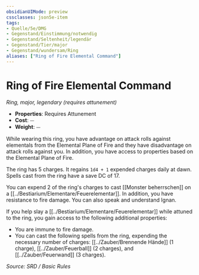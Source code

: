 ```yaml
---
obsidianUIMode: preview
cssclasses: json5e-item
tags:
- Quelle/5e/DMG
- Gegenstand/Einstimmung/notwendig
- Gegenstand/Seltenheit/legendär
- Gegenstand/Tier/major
- Gegenstand/wundersam/Ring
aliases: ["Ring of Fire Elemental Command"]
---
```

# Ring of Fire Elemental Command
*Ring, major, legendary (requires attunement)*  

- **Properties**: Requires Attunement
- **Cost**: ⏤
- **Weight**: ⏤

While wearing this ring, you have advantage on attack rolls against elementals from the Elemental Plane of Fire and they have disadvantage on attack rolls against you. In addition, you have access to properties based on the Elemental Plane of Fire.

The ring has 5 charges. It regains `1d4 + 1` expended charges daily at dawn. Spells cast from the ring have a save DC of 17.

You can expend 2 of the ring's charges to cast [[Monster beherrschen]] on a [[../Bestiarium/Elementare/Feuerelementar]]. In addition, you have resistance to fire damage. You can also speak and understand Ignan.

If you help slay a [[../Bestiarium/Elementare/Feuerelementar]] while attuned to the ring, you gain access to the following additional properties:

- You are immune to fire damage.  
- You can cast the following spells from the ring, expending the necessary number of charges: [[../Zauber/Brennende Hände]] (1 charge), [[../Zauber/Feuerball]] (2 charges), and [[../Zauber/Feuerwand]] (3 charges).  

*Source: SRD / Basic Rules*
